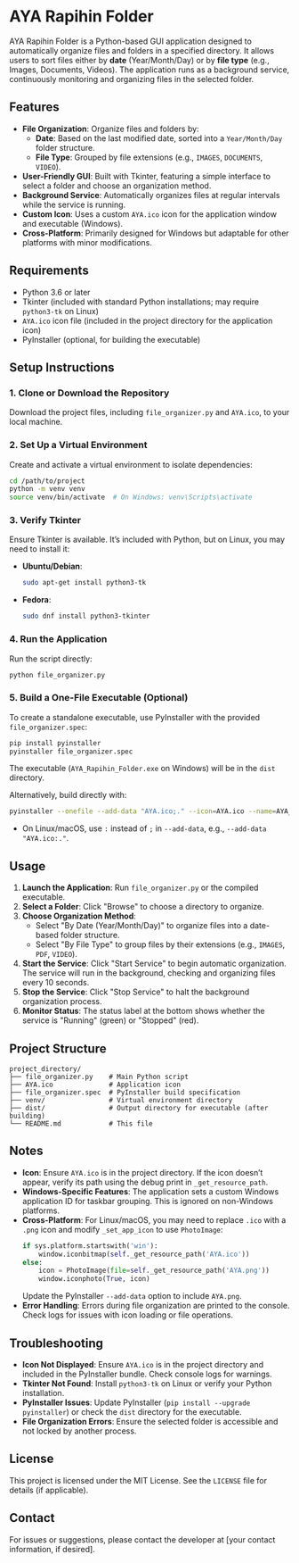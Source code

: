 # AYA Rapihin Folder

AYA Rapihin Folder is a Python-based GUI application designed to automatically organize files and folders in a specified directory. It allows users to sort files either by **date** (Year/Month/Day) or by **file type** (e.g., Images, Documents, Videos). The application runs as a background service, continuously monitoring and organizing files in the selected folder.

## Features
- **File Organization**: Organize files and folders by:
  - **Date**: Based on the last modified date, sorted into a `Year/Month/Day` folder structure.
  - **File Type**: Grouped by file extensions (e.g., `IMAGES`, `DOCUMENTS`, `VIDEO`).
- **User-Friendly GUI**: Built with Tkinter, featuring a simple interface to select a folder and choose an organization method.
- **Background Service**: Automatically organizes files at regular intervals while the service is running.
- **Custom Icon**: Uses a custom `AYA.ico` icon for the application window and executable (Windows).
- **Cross-Platform**: Primarily designed for Windows but adaptable for other platforms with minor modifications.

## Requirements
- Python 3.6 or later
- Tkinter (included with standard Python installations; may require `python3-tk` on Linux)
- `AYA.ico` icon file (included in the project directory for the application icon)
- PyInstaller (optional, for building the executable)

## Setup Instructions

### 1. Clone or Download the Repository
Download the project files, including `file_organizer.py` and `AYA.ico`, to your local machine.

### 2. Set Up a Virtual Environment
Create and activate a virtual environment to isolate dependencies:
```bash
cd /path/to/project
python -m venv venv
source venv/bin/activate  # On Windows: venv\Scripts\activate
```

### 3. Verify Tkinter
Ensure Tkinter is available. It’s included with Python, but on Linux, you may need to install it:
- **Ubuntu/Debian**:
  ```bash
  sudo apt-get install python3-tk
  ```
- **Fedora**:
  ```bash
  sudo dnf install python3-tkinter
  ```

### 4. Run the Application
Run the script directly:
```bash
python file_organizer.py
```

### 5. Build a One-File Executable (Optional)
To create a standalone executable, use PyInstaller with the provided `file_organizer.spec`:
```bash
pip install pyinstaller
pyinstaller file_organizer.spec
```
The executable (`AYA_Rapihin_Folder.exe` on Windows) will be in the `dist` directory.

Alternatively, build directly with:
```bash
pyinstaller --onefile --add-data "AYA.ico;." --icon=AYA.ico --name=AYA_Rapihin_Folder --noconsole file_organizer.py
```
- On Linux/macOS, use `:` instead of `;` in `--add-data`, e.g., `--add-data "AYA.ico:."`.

## Usage
1. **Launch the Application**: Run `file_organizer.py` or the compiled executable.
2. **Select a Folder**: Click "Browse" to choose a directory to organize.
3. **Choose Organization Method**:
   - Select "By Date (Year/Month/Day)" to organize files into a date-based folder structure.
   - Select "By File Type" to group files by their extensions (e.g., `IMAGES`, `PDF`, `VIDEO`).
4. **Start the Service**: Click "Start Service" to begin automatic organization. The service will run in the background, checking and organizing files every 10 seconds.
5. **Stop the Service**: Click "Stop Service" to halt the background organization process.
6. **Monitor Status**: The status label at the bottom shows whether the service is "Running" (green) or "Stopped" (red).

## Project Structure
```
project_directory/
├── file_organizer.py    # Main Python script
├── AYA.ico              # Application icon
├── file_organizer.spec  # PyInstaller build specification
├── venv/                # Virtual environment directory
├── dist/                # Output directory for executable (after building)
└── README.md            # This file
```

## Notes
- **Icon**: Ensure `AYA.ico` is in the project directory. If the icon doesn’t appear, verify its path using the debug print in `_get_resource_path`.
- **Windows-Specific Features**: The application sets a custom Windows application ID for taskbar grouping. This is ignored on non-Windows platforms.
- **Cross-Platform**: For Linux/macOS, you may need to replace `.ico` with a `.png` icon and modify `_set_app_icon` to use `PhotoImage`:
  ```python
  if sys.platform.startswith('win'):
      window.iconbitmap(self._get_resource_path('AYA.ico'))
  else:
      icon = PhotoImage(file=self._get_resource_path('AYA.png'))
      window.iconphoto(True, icon)
  ```
  Update the PyInstaller `--add-data` option to include `AYA.png`.
- **Error Handling**: Errors during file organization are printed to the console. Check logs for issues with icon loading or file operations.

## Troubleshooting
- **Icon Not Displayed**: Ensure `AYA.ico` is in the project directory and included in the PyInstaller bundle. Check console logs for warnings.
- **Tkinter Not Found**: Install `python3-tk` on Linux or verify your Python installation.
- **PyInstaller Issues**: Update PyInstaller (`pip install --upgrade pyinstaller`) or check the `dist` directory for the executable.
- **File Organization Errors**: Ensure the selected folder is accessible and not locked by another process.

## License
This project is licensed under the MIT License. See the `LICENSE` file for details (if applicable).

## Contact
For issues or suggestions, please contact the developer at [your contact information, if desired].